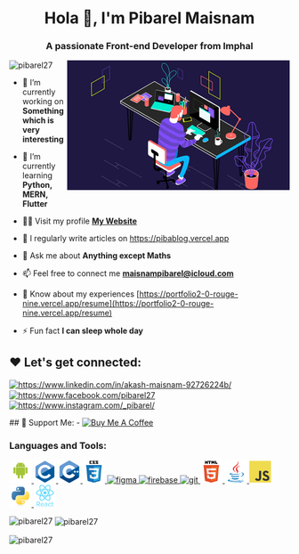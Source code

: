 <h1 align="center">Hola 👋, I'm Pibarel Maisnam</h1>
<h3 align="center">A passionate Front-end Developer from Imphal</h3>
<img align="right" width="400" src="Simple.gif" alt"Code">
<p align="left"> <img src="https://komarev.com/ghpvc/?username=pibarel27&label=Profile%20views&color=0e75b6&style=flat" alt="pibarel27" /> </p>

- 🔭 I’m currently working on **Something which is very interesting**

- 🌱 I’m currently learning **Python, MERN, Flutter**

- 👨‍💻 Visit my profile **[My Website](https://pibarel.vercel.app)** 

- 📝 I regularly write articles on https://pibablog.vercel.app

- 💬 Ask me about **Anything except Maths**

- 📫 Feel free to connect me **maisnampibarel@icloud.com**

- 📄 Know about my experiences [https://portfolio2-0-rouge-nine.vercel.app/resume](https://portfolio2-0-rouge-nine.vercel.app/resume)

- ⚡ Fun fact **I can sleep whole day**
  
## ❤️ Let's get connected:
<p align="left">
<a href="https://linkedin.com/in/https://www.linkedin.com/in/akash-maisnam-92726224b/" target="blank"><img align="center" src="https://raw.githubusercontent.com/rahuldkjain/github-profile-readme-generator/master/src/images/icons/Social/linked-in-alt.svg" alt="https://www.linkedin.com/in/akash-maisnam-92726224b/" height="30" width="40" /></a>
<a href="https://fb.com/https://www.facebook.com/pibarel27" target="blank"><img align="center" src="https://raw.githubusercontent.com/rahuldkjain/github-profile-readme-generator/master/src/images/icons/Social/facebook.svg" alt="https://www.facebook.com/pibarel27" height="30" width="40" /></a>
<a href="https://instagram.com/https://www.instagram.com/_pibarel/" target="blank"><img align="center" src="https://raw.githubusercontent.com/rahuldkjain/github-profile-readme-generator/master/src/images/icons/Social/instagram.svg" alt="https://www.instagram.com/_pibarel/" height="30" width="40" /></a>
</p>
## 🤝 Support Me:
- <a href="https://buymeacoffee.com/pibarel" target="_blank"><img src="https://cdn.buymeacoffee.com/buttons/v2/default-violet.png" alt="Buy Me A Coffee" height="60px" width="200px"></a>

<h3 align="left">Languages and Tools:</h3>
<p align="left"> <a href="https://developer.android.com" target="_blank" rel="noreferrer"> <img src="https://raw.githubusercontent.com/devicons/devicon/master/icons/android/android-original-wordmark.svg" alt="android" width="40" height="40"/> </a> <a href="https://www.cprogramming.com/" target="_blank" rel="noreferrer"> <img src="https://raw.githubusercontent.com/devicons/devicon/master/icons/c/c-original.svg" alt="c" width="40" height="40"/> </a> <a href="https://www.w3schools.com/cpp/" target="_blank" rel="noreferrer"> <img src="https://raw.githubusercontent.com/devicons/devicon/master/icons/cplusplus/cplusplus-original.svg" alt="cplusplus" width="40" height="40"/> </a> <a href="https://www.w3schools.com/css/" target="_blank" rel="noreferrer"> <img src="https://raw.githubusercontent.com/devicons/devicon/master/icons/css3/css3-original-wordmark.svg" alt="css3" width="40" height="40"/> </a> <a href="https://www.figma.com/" target="_blank" rel="noreferrer"> <img src="https://www.vectorlogo.zone/logos/figma/figma-icon.svg" alt="figma" width="40" height="40"/> </a> <a href="https://firebase.google.com/" target="_blank" rel="noreferrer"> <img src="https://www.vectorlogo.zone/logos/firebase/firebase-icon.svg" alt="firebase" width="40" height="40"/> </a> <a href="https://git-scm.com/" target="_blank" rel="noreferrer"> <img src="https://www.vectorlogo.zone/logos/git-scm/git-scm-icon.svg" alt="git" width="40" height="40"/> </a> <a href="https://www.w3.org/html/" target="_blank" rel="noreferrer"> <img src="https://raw.githubusercontent.com/devicons/devicon/master/icons/html5/html5-original-wordmark.svg" alt="html5" width="40" height="40"/> </a> <a href="https://www.java.com" target="_blank" rel="noreferrer"> <img src="https://raw.githubusercontent.com/devicons/devicon/master/icons/java/java-original.svg" alt="java" width="40" height="40"/> </a> <a href="https://developer.mozilla.org/en-US/docs/Web/JavaScript" target="_blank" rel="noreferrer"> <img src="https://raw.githubusercontent.com/devicons/devicon/master/icons/javascript/javascript-original.svg" alt="javascript" width="40" height="40"/> </a> <a href="https://www.python.org" target="_blank" rel="noreferrer"> <img src="https://raw.githubusercontent.com/devicons/devicon/master/icons/python/python-original.svg" alt="python" width="40" height="40"/> </a> <a href="https://reactjs.org/" target="_blank" rel="noreferrer"> <img src="https://raw.githubusercontent.com/devicons/devicon/master/icons/react/react-original-wordmark.svg" alt="react" width="40" height="40"/> </a> </p>

<p><img align="left" src="https://github-readme-stats.vercel.app/api/top-langs?username=pibarel27&show_icons=true&locale=en&layout=compact" alt="pibarel27" /></p>

<p>&nbsp;<img align="center" src="https://github-readme-stats.vercel.app/api?username=pibarel27&show_icons=true&locale=en" alt="pibarel27" /></p>

<p><img align="center" src="https://github-readme-streak-stats.herokuapp.com/?user=pibarel27&" alt="pibarel27" /></p>
